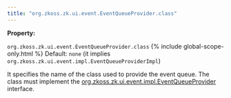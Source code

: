 ```yaml
---
title: "org.zkoss.zk.ui.event.EventQueueProvider.class"
---
```


**Property:**

`org.zkoss.zk.ui.event.EventQueueProvider.class`
{% include global-scope-only.html %}
Default:  `none` (it implies `org.zkoss.zk.ui.event.impl.EventQueueProviderImpl`)

It specifies the name of the class used to provide the event queue. The
class must implement the
[org.zkoss.zk.ui.event.impl.EventQueueProvider](https://www.zkoss.org/javadoc/latest/zk/org/zkoss/zk/ui/event/impl/EventQueueProvider.html)
interface.
